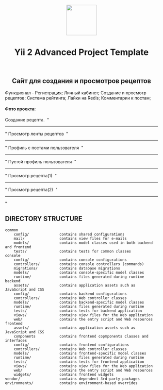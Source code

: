 <p align="center">
    <a href="https://github.com/yiisoft" target="_blank">
        <img src="https://cdn.dizkon.ru/images/contests/2015/01/02/54a6a180501fe.700x534.80.jpg" height="100px">
    </a>
    <h1 align="center">Yii 2 Advanced Project Template</h1>
    <br>
</p>

 <h2 align="center"> Сайт для создания и просмотров рецептов </h2>
 
 Функционал - 
 Регистрация;
 Личный кабинет;
 Создание и просмотр рецептов;
 Система рейтинга;
 Лайки на Redis;
 Комментарии к постам;
 <h4> Фото проекта: </h4>
 Создание рецепта.
 <img src="https://i.gyazo.com/b8a3e9a0b638e39afbf14475a4ffa113.png" alt="">
 "<hr>"
 Просмотр ленты рецептов
<img src="https://i.gyazo.com/0222b387190362faf87aa39dddddb508.jpg" alt="">
 "<hr>"
 Профиль с постами пользователя
<img src="https://i.gyazo.com/4a8068bfebf54048a84282cddeadfc35.png" alt="">
 "<hr>"
 Пустой профиль пользователя
<img src="https://i.gyazo.com/85e49674ee96eec52b98548bc7ce2167.png" alt="">
 "<hr>"
 Просмотр рецепта(1)
<img src="https://i.gyazo.com/595c634443b88ee558631184be9b51cc.png" alt="">
 "<hr>"
 Просмотр рецепта(2)
<img src="https://i.gyazo.com/960bc878eff83f3760fc10b74734cf87.png" alt="">
 "<hr>"

 

DIRECTORY STRUCTURE
-------------------

```
common
    config/              contains shared configurations
    mail/                contains view files for e-mails
    models/              contains model classes used in both backend and frontend
    tests/               contains tests for common classes    
console
    config/              contains console configurations
    controllers/         contains console controllers (commands)
    migrations/          contains database migrations
    models/              contains console-specific model classes
    runtime/             contains files generated during runtime
backend
    assets/              contains application assets such as JavaScript and CSS
    config/              contains backend configurations
    controllers/         contains Web controller classes
    models/              contains backend-specific model classes
    runtime/             contains files generated during runtime
    tests/               contains tests for backend application    
    views/               contains view files for the Web application
    web/                 contains the entry script and Web resources
frontend
    assets/              contains application assets such as JavaScript and CSS
    components           contains frontend copmponents classes and interfaces 
    config/              contains frontend configurations
    controllers/         contains Web controller classes
    models/              contains frontend-specific model classes
    runtime/             contains files generated during runtime
    tests/               contains tests for frontend application
    views/               contains view files for the Web application
    web/                 contains the entry script and Web resources
    widgets/             contains frontend widgets
vendor/                  contains dependent 3rd-party packages
environments/            contains environment-based overrides
```
